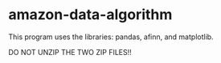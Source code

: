 # amazon-data-algorithm

This program uses the libraries: pandas, afinn, and matplotlib. 

DO NOT UNZIP THE TWO ZIP FILES!!
